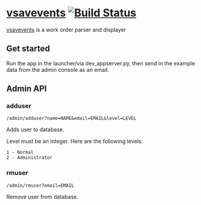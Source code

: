 # [vsavevents](https://vsavevents.appspot.com) [![Build Status](http://b.adge.me/travis/d10/vsavevents.svg)](https://travis-ci.org/d10/vsavevents)

[vsavevents](https://vsavevents.appspot.com) is a work order parser and displayer

## Get started
Run the app in the launcher/via dev_appserver.py,
then send in the example data from the admin console as an email.

## Admin API

### adduser

	/admin/adduser?name=NAME&email=EMAIL&level=LEVEL

Adds user to database.

Level must be an integer. Here are the following levels:

	1 - Normal
	2 - Administrator

### rmuser

	/admin/rmuser?email=EMAIL

Remove user from database.
